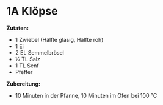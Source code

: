 # 1A Klöpse

**Zutaten:**

- 1 Zwiebel (Hälfte glasig, Hälfte roh)
- 1 Ei
- 2 EL Semmelbrösel
- ½ TL Salz
- 1 TL Senf
- Pfeffer

**Zubereitung:**

- 10 Minuten in der Pfanne, 10 Minuten im Ofen bei 100 °C
